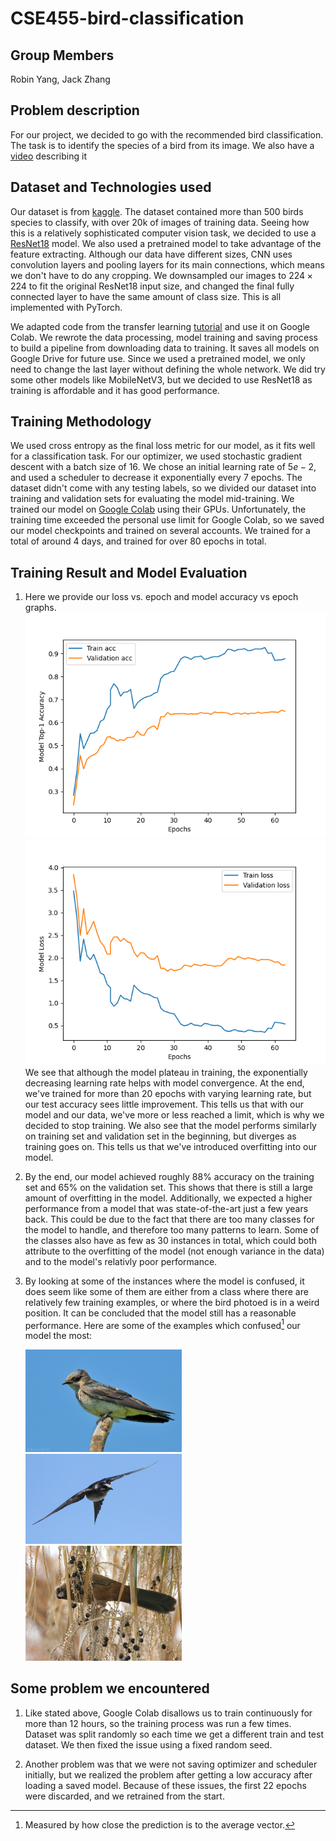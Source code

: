 # CSE455-bird-classification

## Group Members
Robin Yang, Jack Zhang

## Problem description
For our project, we decided to go with the recommended bird classification. The task is to identify the species of a bird from its image.
We also have a [video](https://drive.google.com/file/d/10yLrDJjzY493yPwQlqqI5LIGVqSXno1j/view?usp=sharing) describing it

## Dataset and Technologies used
Our dataset is from [kaggle](https://www.kaggle.com/c/birds-22wi/data). The dataset contained more than 500 birds species to classify, with over 20k of images of training data.
Seeing how this is a relatively sophisticated computer vision task, we decided to use a [ResNet18](https://arxiv.org/abs/1512.03385) model. We also used a pretrained model to take advantage of the feature extracting. Although our data have different sizes, CNN uses convolution layers and pooling layers for its main connections, which means we don't have to do any cropping. We downsampled our images to $224 \times 224$ to fit the original ResNet18 input size, and changed the final fully connected layer to have the same amount of class size. This is all implemented with PyTorch.

We adapted code from the transfer learning [tutorial](https://pytorch.org/tutorials/beginner/transfer_learning_tutorial.html)
and use it on Google Colab. We rewrote the data processing, model training and saving
process to build a pipeline from downloading data to training. It saves all models
on Google Drive for future use. Since we used a pretrained model, we only need
to change the last layer without defining the whole network. We did try some other
models like MobileNetV3, but we decided to use ResNet18 as training is affordable
and it has good performance.

## Training Methodology
We used cross entropy as the final loss metric for our model, as it fits well for a classification task. For our optimizer, we used stochastic gradient descent with a batch size of 16. We chose an initial learning rate of $5e-2$, and used a scheduler to decrease it exponentially every 7 epochs. The dataset didn't come with any testing labels, so we divided our dataset into training and validation sets for evaluating the model mid-training. We trained our model on [Google Colab](https://colab.research.google.com/) using their GPUs. Unfortunately, the training time exceeded the personal use limit for Google Colab, so we saved our model checkpoints and trained on several accounts. We trained for a total of around 4 days, and trained for over 80 epochs in total.

## Training Result and Model Evaluation
1. Here we provide our loss vs. epoch and model accuracy vs epoch graphs.
   ![Epochs vs Accuracy](acc.png)
   ![Epochs vs Loss](loss.png)
   We see that
   although the model plateau in training, the exponentially decreasing learning rate helps
   with model convergence. At the end, we've trained for more than 20 epochs with varying learning
   rate, but our test accuracy sees little improvement. This tells us that with our model and our
   data, we've more or less reached a limit, which is why we decided to stop training. 
   We also see that the model performs similarly on training set
   and validation set in the beginning, but diverges as training goes on. This tells us that
   we've introduced overfitting into our model.

2. By the end, our model achieved roughly 88% accuracy on the training set and 65% on the validation set. This shows that there is
   still a large amount of overfitting in the model. Additionally, we expected a higher performance from a model that
   was state-of-the-art just a few years back. This could be due to the fact that there are too many classes for the model
   to handle, and therefore too many patterns to learn. Some of the classes also have as few as 30 instances in total, which
   could both attribute to the overfitting of the model (not enough variance in the data) and to the model's relativly
   poor performance.
    
3. By looking at some of the instances where the model is confused, it does seem like some of them are either
   from a class where there are relatively few training examples, or where the bird photoed is in a weird
   position. It can be concluded that the model still has a reasonable performance.
   Here are some of the examples which confused[^1] our model the most:

   <img src="sample_bird1.jpg" alt="Example 1" width="250" />
   <img src="sample_bird2.jpg" alt="Example 2" width="250" />
   <img src="sample_bird3.jpg" alt="Example 3" width="250" />

## Some problem we encountered
1. Like stated above, Google Colab disallows us to train continuously for more than 12 hours, so the training process was run a
   few times. Dataset was split randomly so each time we get a different train and test dataset.
   We then fixed the issue using a fixed random seed. 
   
2. Another problem was that we were not saving optimizer and scheduler initially, but we realized the problem after
   getting a low accuracy after loading a saved model. Because of these issues, the first 22 epochs were discarded, and
   we retrained from the start.
   
[^1]: Measured by how close the prediction is to the average vector.
